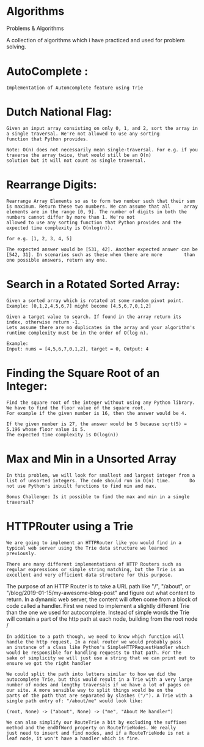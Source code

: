 # Algorithms
Problems & Algorithms

A collection of algorithms which i have practiced and used for problem solving.
# AutoComplete :
    Implementation of Automcomplete feature using Trie
    
# Dutch National Flag:
    Given an input array consisting on only 0, 1, and 2, sort the array in a single traversal. We're not allowed to use any sorting           function that Python provides.

    Note: O(n) does not necessarily mean single-traversal. For e.g. if you traverse the array twice, that would still be an O(n)              solution but it will not count as single traversal.
    
# Rearrange Digits:
    Rearrange Array Elements so as to form two number such that their sum is maximum. Return these two numbers. We can assume that all     array elements are in the range [0, 9]. The number of digits in both the numbers cannot differ by more than 1. We're not                 allowed to use any sorting function that Python provides and the expected time complexity is O(nlog(n)).

    for e.g. [1, 2, 3, 4, 5]

    The expected answer would be [531, 42]. Another expected answer can be [542, 31]. In scenarios such as these when there are more        than one possible answers, return any one. 
    
# Search in a Rotated Sorted Array:
    Given a sorted array which is rotated at some random pivot point.
    Example: [0,1,2,4,5,6,7] might become [4,5,6,7,0,1,2]

    Given a target value to search. If found in the array return its index, otherwise return -1.
    Lets assume there are no duplicates in the array and your algorithm's runtime complexity must be in the order of O(log n).

    Example:
    Input: nums = [4,5,6,7,0,1,2], target = 0, Output: 4
 
 # Finding the Square Root of an Integer:
    Find the square root of the integer without using any Python library. We have to find the floor value of the square root.
    For example if the given number is 16, then the answer would be 4.

    If the given number is 27, the answer would be 5 because sqrt(5) = 5.196 whose floor value is 5.
    The expected time complexity is O(log(n))

# Max and Min in a Unsorted Array
    In this problem, we will look for smallest and largest integer from a list of unsorted integers. The code should run in O(n) time.       Do not use Python's inbuilt functions to find min and max.

    Bonus Challenge: Is it possible to find the max and min in a single traversal?
    
# HTTPRouter using a Trie
    We are going to implement an HTTPRouter like you would find in a typical web server using the Trie data structure we learned            previously.

    There are many different implementations of HTTP Routers such as regular expressions or simple string matching, but the Trie is an       excellent and very efficient data structure for this purpose.

   The purpose of an HTTP Router is to take a URL path like "/", "/about", or "/blog/2019-01-15/my-awesome-blog-post" and figure out        what content to return. In a dynamic web server, the content will often come from a block of code called a handler.
    First we need to implement a slightly different Trie than the one we used for autocomplete. Instead of simple words the Trie will       contain a part of the http path at each node, building from the root node /

    In addition to a path though, we need to know which function will handle the http request. In a real router we would probably pass      an instance of a class like Python's SimpleHTTPRequestHandler which would be responsible for handling requests to that path. For the    sake of simplicity we will just use a string that we can print out to ensure we got the right handler

    We could split the path into letters similar to how we did the autocomplete Trie, but this would result in a Trie with a very large     number of nodes and lengthy traversals if we have a lot of pages on our site. A more sensible way to split things would be on the       parts of the path that are separated by slashes ("/"). A Trie with a single path entry of: "/about/me" would look like:

    (root, None) -> ("about", None) -> ("me", "About Me handler")

    We can also simplify our RouteTrie a bit by excluding the suffixes method and the endOfWord property on RouteTrieNodes. We really       just need to insert and find nodes, and if a RouteTrieNode is not a leaf node, it won't have a handler which is fine.

